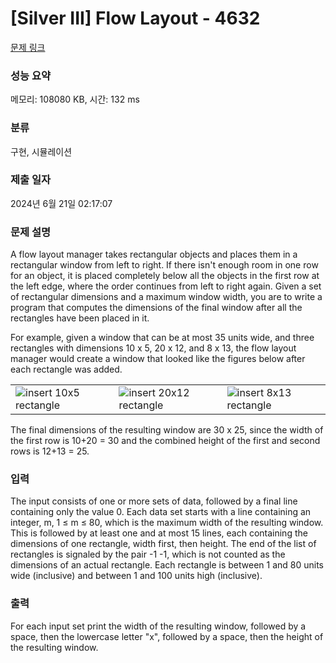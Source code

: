 # [Silver III] Flow Layout - 4632 

[문제 링크](https://www.acmicpc.net/problem/4632) 

### 성능 요약

메모리: 108080 KB, 시간: 132 ms

### 분류

구현, 시뮬레이션

### 제출 일자

2024년 6월 21일 02:17:07

### 문제 설명

<p>A flow layout manager takes rectangular objects and places them in a rectangular window from left to right. If there isn't enough room in one row for an object, it is placed completely below all the objects in the first row at the left edge, where the order continues from left to right again. Given a set of rectangular dimensions and a maximum window width, you are to write a program that computes the dimensions of the final window after all the rectangles have been placed in it.</p>

<p>For example, given a window that can be at most 35 units wide, and three rectangles with dimensions 10 x 5,  20 x 12, and 8 x 13, the flow layout manager would create a window that looked like the figures below after each rectangle was added.</p>

<table class="table">
	<tbody>
		<tr>
			<td><img alt="insert 10x5 rectangle" src="https://www.acmicpc.net/upload/images2/fig1a.gif"></td>
			<td><img alt="insert 20x12 rectangle" src="https://www.acmicpc.net/upload/images2/fig1b.gif"></td>
			<td><img alt="insert 8x13 rectangle" src="https://www.acmicpc.net/upload/images2/fig1c.gif"></td>
		</tr>
	</tbody>
</table>

<p>The final dimensions of the resulting window are 30 x 25, since the width of the first row is 10+20 = 30 and the combined height of the first and second rows is 12+13 = 25.</p>

### 입력 

 <p>The input consists of one or more sets of data, followed by a final line containing only the value 0. Each data set starts with a line containing an integer, m, 1 ≤ m ≤ 80, which is the maximum width of the resulting window. This is followed by at least one and at most 15 lines, each containing the dimensions of one rectangle, width first, then height. The end of the list of rectangles is signaled by the pair -1 -1, which is not counted as the dimensions of an actual rectangle. Each rectangle is between 1 and 80 units wide (inclusive) and between 1 and 100 units high (inclusive).</p>

### 출력 

 <p>For each input set print the width of the resulting window, followed by a space, then the lowercase letter "x", followed by a space, then the height of the resulting window.</p>

